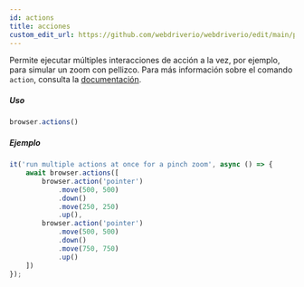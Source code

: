 ```yaml
---
id: actions
title: acciones
custom_edit_url: https://github.com/webdriverio/webdriverio/edit/main/packages/webdriverio/src/commands/browser/actions.ts
---
```


Permite ejecutar múltiples interacciones de acción a la vez, por ejemplo, para simular un zoom con pellizco.
Para más información sobre el comando `action`, consulta la [documentación](/docs/api/browser/action).

##### Uso

```js
browser.actions()
```

##### Ejemplo

```js title="action.js"
it('run multiple actions at once for a pinch zoom', async () => {
    await browser.actions([
        browser.action('pointer')
            .move(500, 500)
            .down()
            .move(250, 250)
            .up(),
        browser.action('pointer')
            .move(500, 500)
            .down()
            .move(750, 750)
            .up()
    ])
});
```